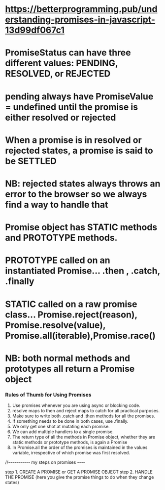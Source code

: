 
# https://betterprogramming.pub/understanding-promises-in-javascript-13d99df067c1


# PromiseStatus can have three different values: PENDING, RESOLVED, or REJECTED
# pending always have PromiseValue = undefined until the promise is either resolved or rejected
# When a promise is in resolved or rejected states, a promise is said to be SETTLED
# NB: rejected states always throws an error to the browser so we always find a way to handle that


# Promise object has STATIC methods and PROTOTYPE methods.
# PROTOTYPE called on an instantiated Promise... .then , .catch, .finally
# STATIC called on a raw promise class... Promise.reject(reason), Promise.resolve(value), Promise.all(iterable),Promise.race()
# NB: both normal methods and prototypes all return a Promise object

<!-- 
Promise.prototype.catch(onRejected)
Promise.prototype.then(onFulfilled, onRejected)
Promise.prototype.finally(onFinally) 
-->

###
### Rules of Thumb for Using Promises
1. Use promises whenever you are using async or blocking code.
2. resolve maps to then and reject maps to catch for all practical purposes.
3. Make sure to write both .catch and .then methods for all the promises.
4. If something needs to be done in both cases, use .finally.
5. We only get one shot at mutating each promise.
6. We can add multiple handlers to a single promise.
7. The return type of all the methods in Promise object, whether they are static methods or prototype methods, is again a Promise
8. In Promise.all the order of the promises is maintained in the values variable, irrespective of which promise was first resolved.


//----------- my steps on promises ----

step 1. CREATE A PROMISE or GET A PROMISE OBJECT
step 2. HANDLE THE PROMISE (here you give the promise things to do when they change states)